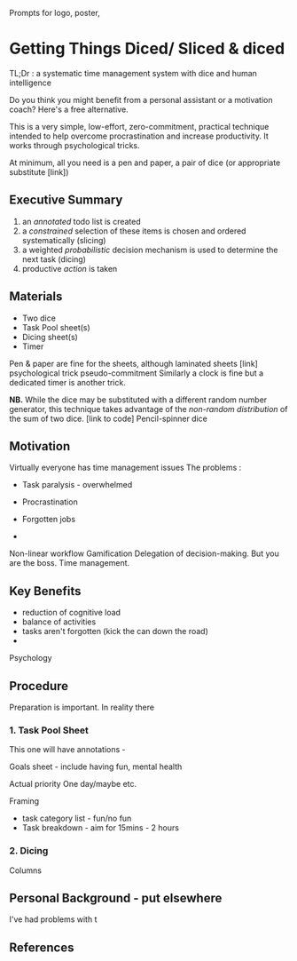 Prompts for logo, poster, 

# Getting Things Diced/ Sliced & diced

TL;Dr : a systematic time management system with dice and human intelligence

Do you think you might benefit from a personal assistant or a motivation coach? Here's a free alternative. 

This is a very simple, low-effort, zero-commitment, practical technique intended to help overcome procrastination and increase productivity. It works through psychological tricks.

At minimum, all you need is a pen and paper, a pair of dice (or appropriate substitute [link]) 
## Executive Summary

1. an *annotated* todo list is created
2. a *constrained* selection of these items is chosen and ordered systematically (slicing)
3. a weighted *probabilistic* decision mechanism is used to determine the next task (dicing)
4. productive *action* is taken

## Materials

* Two dice
* Task Pool sheet(s)
* Dicing sheet(s)
* Timer

Pen & paper are fine for the sheets, although laminated sheets [link] psychological trick pseudo-commitment
Similarly a clock is fine but a dedicated timer is another trick.

**NB.** While the dice may be substituted with a different random number generator, this technique takes advantage of the *non-random distribution*  of the sum of two dice.
 [link to code]
Pencil-spinner dice


## Motivation

Virtually everyone has time management issues
The problems :

* Task paralysis - overwhelmed
* Procrastination
* Forgotten jobs


* 
Non-linear workflow
 Gamification 
Delegation of decision-making. But you are the boss.
Time management.




## Key Benefits

* reduction of cognitive load
* balance of activities
* tasks aren't forgotten (kick the can down the road)
* 

Psychology

## Procedure

Preparation is important. In reality there 

### 1. Task Pool Sheet



 This one will have annotations - 

 Goals sheet - include having fun, mental health

Actual priority
One day/maybe etc.

Framing

* task category list - fun/no fun
* Task breakdown - aim for 15mins - 2 hours

### 2. Dicing




Columns

## Personal Background - put elsewhere

I've had problems with t

## References